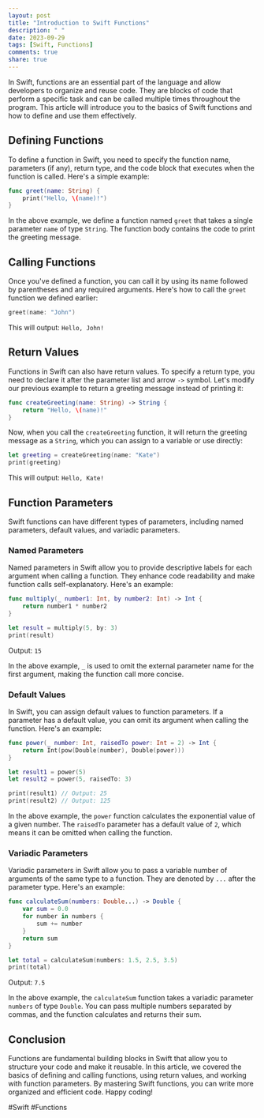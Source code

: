 ```yaml
---
layout: post
title: "Introduction to Swift Functions"
description: " "
date: 2023-09-29
tags: [Swift, Functions]
comments: true
share: true
---
```


In Swift, functions are an essential part of the language and allow developers to organize and reuse code. They are blocks of code that perform a specific task and can be called multiple times throughout the program. This article will introduce you to the basics of Swift functions and how to define and use them effectively.

## Defining Functions

To define a function in Swift, you need to specify the function name, parameters (if any), return type, and the code block that executes when the function is called. Here's a simple example:

```swift
func greet(name: String) {
    print("Hello, \(name)!")
}
```

In the above example, we define a function named `greet` that takes a single parameter `name` of type `String`. The function body contains the code to print the greeting message.

## Calling Functions

Once you've defined a function, you can call it by using its name followed by parentheses and any required arguments. Here's how to call the `greet` function we defined earlier:

```swift
greet(name: "John")
```

This will output: `Hello, John!`

## Return Values

Functions in Swift can also have return values. To specify a return type, you need to declare it after the parameter list and arrow `->` symbol. Let's modify our previous example to return a greeting message instead of printing it:

```swift
func createGreeting(name: String) -> String {
    return "Hello, \(name)!"
}
```

Now, when you call the `createGreeting` function, it will return the greeting message as a `String`, which you can assign to a variable or use directly:

```swift
let greeting = createGreeting(name: "Kate")
print(greeting)
```

This will output: `Hello, Kate!`

## Function Parameters

Swift functions can have different types of parameters, including named parameters, default values, and variadic parameters.

### Named Parameters

Named parameters in Swift allow you to provide descriptive labels for each argument when calling a function. They enhance code readability and make function calls self-explanatory. Here's an example:

```swift
func multiply(_ number1: Int, by number2: Int) -> Int {
    return number1 * number2
}

let result = multiply(5, by: 3)
print(result)
```

Output: `15`

In the above example, `_` is used to omit the external parameter name for the first argument, making the function call more concise.

### Default Values

In Swift, you can assign default values to function parameters. If a parameter has a default value, you can omit its argument when calling the function. Here's an example:

```swift
func power(_ number: Int, raisedTo power: Int = 2) -> Int {
    return Int(pow(Double(number), Double(power)))
}

let result1 = power(5)
let result2 = power(5, raisedTo: 3)

print(result1) // Output: 25
print(result2) // Output: 125
```

In the above example, the `power` function calculates the exponential value of a given number. The `raisedTo` parameter has a default value of `2`, which means it can be omitted when calling the function.

### Variadic Parameters

Variadic parameters in Swift allow you to pass a variable number of arguments of the same type to a function. They are denoted by `...` after the parameter type. Here's an example:

```swift
func calculateSum(numbers: Double...) -> Double {
    var sum = 0.0
    for number in numbers {
        sum += number
    }
    return sum
}

let total = calculateSum(numbers: 1.5, 2.5, 3.5)
print(total)
```

Output: `7.5`

In the above example, the `calculateSum` function takes a variadic parameter `numbers` of type `Double`. You can pass multiple numbers separated by commas, and the function calculates and returns their sum.

## Conclusion

Functions are fundamental building blocks in Swift that allow you to structure your code and make it reusable. In this article, we covered the basics of defining and calling functions, using return values, and working with function parameters. By mastering Swift functions, you can write more organized and efficient code. Happy coding!

#Swift #Functions